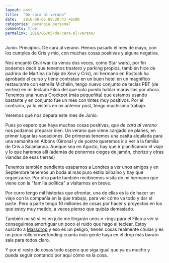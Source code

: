 ```yaml
---
layout: post
title:  "De cara al verano"
date:   2016-06-05 08:20:43 +0100
categories: paranoia personal
comments: true
permalink: 2016/06/05/de-cara-al-verano/
---
```

Junio. Principios. De cara al verano. Hemos pasado el mes de mayo, con los
cumples de Cris y mío, con muchas cosas positivas y alguna negativa.

Nos encantó Civil war (la vimos dos veces, como Star wars), por fin podemos
decir que tenemos trastero y parking propios, también hice de
padrino de Martina (la hija de Xevi y Cris), mi hermano en Rostock ha aprobado
el curso y tiene contratao en un buen hotel en un magnífico restaurante con
estrella Michelin, tengo nuevo conjunto de teclas PBT (de vortex) en mi teclado
Filco del que solo puedo hablar maravillas por ahora.
Tenemos una nueva Crockpot (más pequeñita) que estamos
usando bastante y en conjunto fue un mes con tintes muy positivos. Por el
contrario, ya lo visteis en mi anterior post, tengo muchísimo trabajo.

Veremos qué nos depara este mes de Junio.

<!--more-->

Pues yo espero que haya muchas cosas positivas, que _de cara al verano_ nos
podamos preparar bien. Un verano que viene cargado de planes, en primer lugar
las vacaciones. De primeras tenemos  una casita alquilada para una semanita en
Albons (Girona) y de postre queremos ir a ver a la família de Cris a Salamanca.
Aunque sea en Agosto, hay que ir planificando el viaje y lo que haremos allí
(además de ponernos ciegos de jamón, chorizo y otras viandas de esas tierras)

Tenemos también pendiente esaparnos a Londres a ver unos amigos y en Septiembre
tenemos un boda al más puro estilo bilbaíno y hay que organizarse. Por otra
parte también recibiremos visita de mi hermano que viene con la
"família política" a visitarnos en breve.

Por curro tengo mil historias que afrontar, una de ellas es la de hacer un
viaje con la compañía en la que trabajo, para ver cómo va todo y dar el parte.
Pero a parte tengo 10 millones de cosas por hacer y proyectos en los que estoy
muy metido, a veces pienso que quizás demasiado.

También no sé si es en julio me llegarán unos o-rings para el Filco
a ver si conseguimos amortiguar un poco el ruido que hago al teclear. Estoy
suscrito a [Massdrop](https://www.massdrop.com/mechanical-keyboards) y eso
es un peligro, tienen cosas realmente chulas y es un poco rollo crowdfunding
cuanta más gente haya en el drop más barato sale para todos claro.

Y por el resto de cosas todo espero que siga igual que ya es mucho y pueda
seguir contando por aquí cómo va la cosa.
